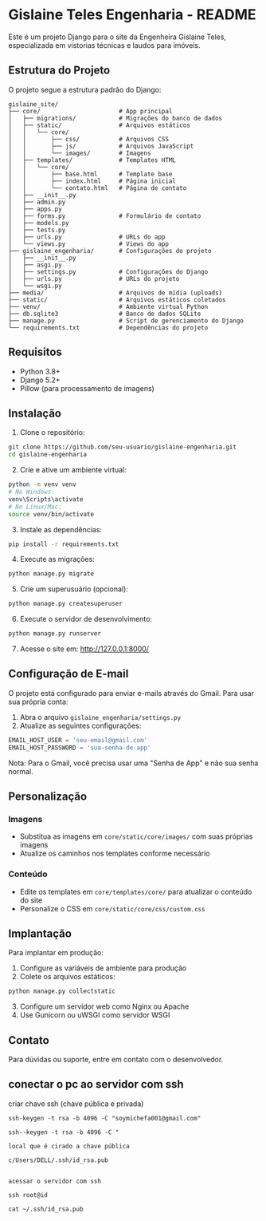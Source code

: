 # Gislaine Teles Engenharia - README

Este é um projeto Django para o site da Engenheira Gislaine Teles, especializada em vistorias técnicas e laudos para imóveis.

## Estrutura do Projeto

O projeto segue a estrutura padrão do Django:

```
gislaine_site/
├── core/                      # App principal
│   ├── migrations/            # Migrações do banco de dados
│   ├── static/                # Arquivos estáticos
│   │   └── core/
│   │       ├── css/           # Arquivos CSS
│   │       ├── js/            # Arquivos JavaScript
│   │       └── images/        # Imagens
│   ├── templates/             # Templates HTML
│   │   └── core/
│   │       ├── base.html      # Template base
│   │       ├── index.html     # Página inicial
│   │       └── contato.html   # Página de contato
│   ├── __init__.py
│   ├── admin.py
│   ├── apps.py
│   ├── forms.py               # Formulário de contato
│   ├── models.py
│   ├── tests.py
│   ├── urls.py                # URLs do app
│   └── views.py               # Views do app
├── gislaine_engenharia/       # Configurações do projeto
│   ├── __init__.py
│   ├── asgi.py
│   ├── settings.py            # Configurações do Django
│   ├── urls.py                # URLs do projeto
│   └── wsgi.py
├── media/                     # Arquivos de mídia (uploads)
├── static/                    # Arquivos estáticos coletados
├── venv/                      # Ambiente virtual Python
├── db.sqlite3                 # Banco de dados SQLite
├── manage.py                  # Script de gerenciamento do Django
└── requirements.txt           # Dependências do projeto
```

## Requisitos

- Python 3.8+
- Django 5.2+
- Pillow (para processamento de imagens)

## Instalação

1. Clone o repositório:
```bash
git clone https://github.com/seu-usuario/gislaine-engenharia.git
cd gislaine-engenharia
```

2. Crie e ative um ambiente virtual:
```bash
python -m venv venv
# No Windows:
venv\Scripts\activate
# No Linux/Mac:
source venv/bin/activate
```

3. Instale as dependências:
```bash
pip install -r requirements.txt
```

4. Execute as migrações:
```bash
python manage.py migrate
```

5. Crie um superusuário (opcional):
```bash
python manage.py createsuperuser
```

6. Execute o servidor de desenvolvimento:
```bash
python manage.py runserver
```

7. Acesse o site em: http://127.0.0.1:8000/

## Configuração de E-mail

O projeto está configurado para enviar e-mails através do Gmail. Para usar sua própria conta:

1. Abra o arquivo `gislaine_engenharia/settings.py`
2. Atualize as seguintes configurações:
```python
EMAIL_HOST_USER = 'seu-email@gmail.com'
EMAIL_HOST_PASSWORD = 'sua-senha-de-app'
```

Nota: Para o Gmail, você precisa usar uma "Senha de App" e não sua senha normal.

## Personalização

### Imagens
- Substitua as imagens em `core/static/core/images/` com suas próprias imagens
- Atualize os caminhos nos templates conforme necessário

### Conteúdo
- Edite os templates em `core/templates/core/` para atualizar o conteúdo do site
- Personalize o CSS em `core/static/core/css/custom.css`

## Implantação

Para implantar em produção:

1. Configure as variáveis de ambiente para produção
2. Colete os arquivos estáticos:
```bash
python manage.py collectstatic
```

3. Configure um servidor web como Nginx ou Apache
4. Use Gunicorn ou uWSGI como servidor WSGI

## Contato

Para dúvidas ou suporte, entre em contato com o desenvolvedor.


## conectar o pc ao servidor com ssh
criar chave ssh (chave pública e privada)
```
ssh-keygen -t rsa -b 4096 -C "soymichefa001@gmail.com"
```
```
ssh--keygen -t rsa -b 4096 -C "

local que é cirado a chave pública
```
```
c/Users/DELL/.ssh/id_rsa.pub


acessar o servidor com ssh

ssh root@id

cat ~/.ssh/id_rsa.pub